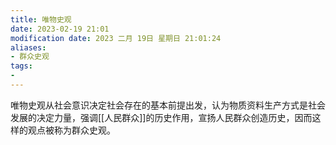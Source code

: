 ```yaml
---
title: 唯物史观
date: 2023-02-19 21:01
modification date: 2023 二月 19日 星期日 21:01:24
aliases: 
- 群众史观
tags: 
- 
---
```


唯物史观从社会意识决定社会存在的基本前提出发，认为物质资料生产方式是社会发展的决定力量，强调[[人民群众]]的历史作用，宣扬人民群众创造历史，因而这样的观点被称为群众史观。